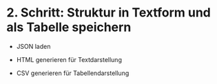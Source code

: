 # 2. Schritt: Struktur in Textform und als Tabelle speichern

- JSON laden

- HTML generieren für Textdarstellung

- CSV generieren für Tabellendarstellung
